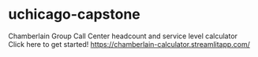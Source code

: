 # uchicago-capstone
Chamberlain Group Call Center headcount and service level calculator  
Click here to get started! https://chamberlain-calculator.streamlitapp.com/ 
